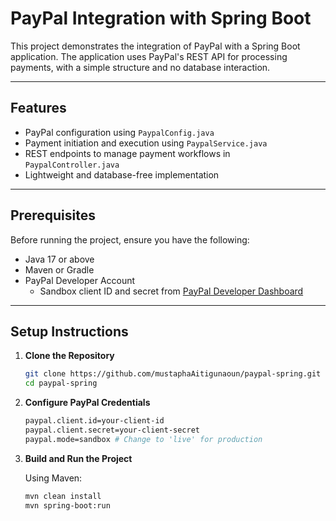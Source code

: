 # PayPal Integration with Spring Boot

This project demonstrates the integration of PayPal with a Spring Boot application. The application uses PayPal's REST API for processing payments, with a simple structure and no database interaction.

---

## Features

- PayPal configuration using `PaypalConfig.java`
- Payment initiation and execution using `PaypalService.java`
- REST endpoints to manage payment workflows in `PaypalController.java`
- Lightweight and database-free implementation

---

## Prerequisites

Before running the project, ensure you have the following:

- Java 17 or above
- Maven or Gradle
- PayPal Developer Account
  - Sandbox client ID and secret from [PayPal Developer Dashboard](https://developer.paypal.com/)

---

## Setup Instructions

1. **Clone the Repository**

   ```bash
   git clone https://github.com/mustaphaAitigunaoun/paypal-spring.git
   cd paypal-spring

2. **Configure PayPal Credentials**

   ```bash
   paypal.client.id=your-client-id
   paypal.client.secret=your-client-secret
   paypal.mode=sandbox # Change to 'live' for production
   
3. **Build and Run the Project**

   Using Maven:
   ```bash
   mvn clean install
   mvn spring-boot:run


  

   
